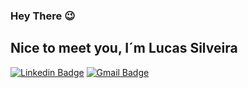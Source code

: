 ### Hey There :wink:
## Nice to meet you, I´m Lucas Silveira


[![Linkedin Badge](https://img.shields.io/badge/-Lucas%20Silveira-6633cc?style=flat-square&logo=Linkedin&logoColor=white&link=https://www.linkedin.com/in/jessicacastros/)](https://www.linkedin.com/in/lucas-silveira-portal/) 
[![Gmail Badge](https://img.shields.io/badge/lucassilveira586@gmail.com-6633cc?style=flat-square&logo=Gmail&logoColor=white&link=mailto:jecastrops@gmail.com)](mailto:lucassilveira586@gmail.com)

<!--
**LucSilveira/LucSilveira** is a ✨ _special_ ✨ repository because its `README.md` (this file) appears on your GitHub profile.

Here are some ideas to get you started:

- 🔭 I’m currently working on ...
- 🌱 I’m currently learning ...
- 👯 I’m looking to collaborate on ...
- 🤔 I’m looking for help with ...
- 💬 Ask me about ...
- 📫 How to reach me: ...
- 😄 Pronouns: ...
- ⚡ Fun fact: ...
-->
